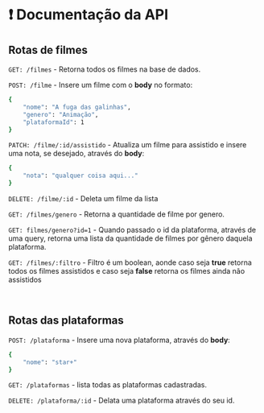 # ❗ Documentação da API 

## Rotas de filmes

`GET: /filmes` - Retorna todos os filmes na base de dados.

`POST: /filme` - Insere um filme com o **body** no formato: 
```bash
{ 
    "nome": "A fuga das galinhas",
    "genero": "Animação",
    "plataformaId": 1
}
```
`PATCH: /filme/:id/assistido` - Atualiza um filme para assistido e insere uma nota, se desejado, através do **body**:
```bash
{
    "nota": "qualquer coisa aqui..."
}
```
`DELETE: /filme/:id` - Deleta um filme da lista

`GET: /filmes/genero` - Retorna a quantidade de filme por genero.

`GET: filmes/genero?id=1` - Quando passado o id da plataforma, através de uma query, retorna uma lista da quantidade de filmes por gênero daquela plataforma.

`GET: /filmes/:filtro` - Filtro é um boolean, aonde caso seja **true** retorna todos os filmes assistidos e caso seja **false** retorna os filmes ainda não assistidos 

<br>

## Rotas das plataformas

`POST: /plataforma` - Insere uma nova plataforma, através do **body**:

```bash
{
    "nome": "star+"
}
```
`GET: /plataformas` - lista todas as plataformas cadastradas.

`DELETE: /plataforma/:id` - Delata uma plataforma através do seu id.